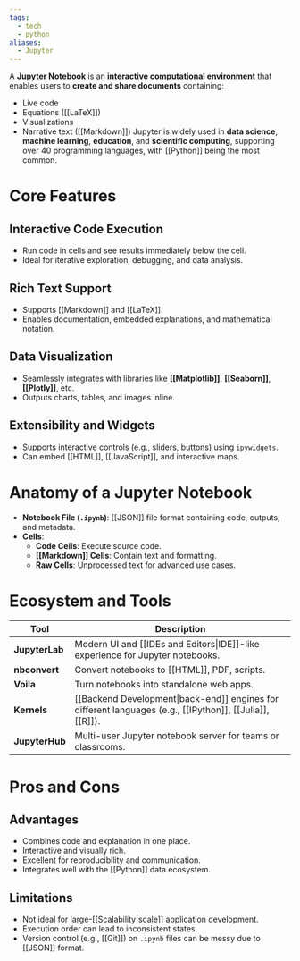 ```yaml
---
tags:
  - tech
  - python
aliases:
  - Jupyter
---
```

A **Jupyter Notebook** is an **interactive computational environment** that enables users to **create and share documents** containing:
- Live code
- Equations ([[LaTeX]])
- Visualizations
- Narrative text ([[Markdown]])
Jupyter is widely used in **data science**, **machine learning**, **education**, and **scientific computing**, supporting over 40 programming languages, with [[Python]] being the most common.
# Core Features
## Interactive Code Execution
- Run code in cells and see results immediately below the cell.
- Ideal for iterative exploration, debugging, and data analysis.
## Rich Text Support
- Supports [[Markdown]] and [[LaTeX]].
- Enables documentation, embedded explanations, and mathematical notation.
## Data Visualization
- Seamlessly integrates with libraries like **[[Matplotlib]]**, **[[Seaborn]]**, **[[Plotly]]**, etc.
- Outputs charts, tables, and images inline.
## Extensibility and Widgets
- Supports interactive controls (e.g., sliders, buttons) using `ipywidgets`.
- Can embed [[HTML]], [[JavaScript]], and interactive maps.
# Anatomy of a Jupyter Notebook
- **Notebook File (`.ipynb`)**: [[JSON]] file format containing code, outputs, and metadata.
- **Cells**:
    - **Code Cells**: Execute source code.
    - **[[Markdown]] Cells**: Contain text and formatting.
    - **Raw Cells**: Unprocessed text for advanced use cases.
# Ecosystem and Tools
| Tool           | Description                                                                                              |
| -------------- | -------------------------------------------------------------------------------------------------------- |
| **JupyterLab** | Modern UI and [[IDEs and Editors\|IDE]]-like experience for Jupyter notebooks.                           |
| **nbconvert**  | Convert notebooks to [[HTML]], PDF, scripts.                                                             |
| **Voila**      | Turn notebooks into standalone web apps.                                                                 |
| **Kernels**    | [[Backend Development\|back-end]] engines for different languages (e.g., [[IPython]], [[Julia]], [[R]]). |
| **JupyterHub** | Multi-user Jupyter notebook server for teams or classrooms.                                              |
# Pros and Cons

## Advantages
- Combines code and explanation in one place.
- Interactive and visually rich.
- Excellent for reproducibility and communication.
- Integrates well with the [[Python]] data ecosystem.
## Limitations
- Not ideal for large-[[Scalability|scale]] application development.
- Execution order can lead to inconsistent states.
- Version control (e.g., [[Git]]) on `.ipynb` files can be messy due to [[JSON]] format.
